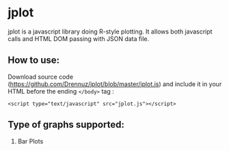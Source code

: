 jplot
=====
jplot is a javascript library doing R-style plotting.
It allows both javascript calls and HTML DOM passing with JSON data file. 

How to use:
-----
Download source code (https://github.com/Drennuz/jplot/blob/master/jplot.js) and include it in your HTML before the ending `</body>` tag :

    <script type="text/javascript" src="jplot.js"></script>


Type of graphs supported:
-----
1. Bar Plots
